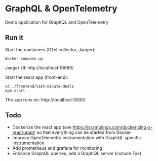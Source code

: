 # GraphQL & OpenTelemetry

Demo application for GraphQL and OpenTelemetry


## Run it

Start the containers (OTel collector, Jaeger):

```
docker compose up
```

Jaeger UI: http://localhost:16686/


Start the react app (front-end):

```
cd ./frontend/last-minute-deals
npm start
```

The app runs on: http://localhost:3000/





## Todo

* Dockerize the react app (see https://jsramblings.com/dockerizing-a-react-app/) so that everything can be started from Docker
* Improve OpenTelemetry instrumentation with GraphQL specific instrumentation
* Add prometheus and grafana for monitoring
* Enhance GraphQL queries, add a GraphQL server (include Tyk)


